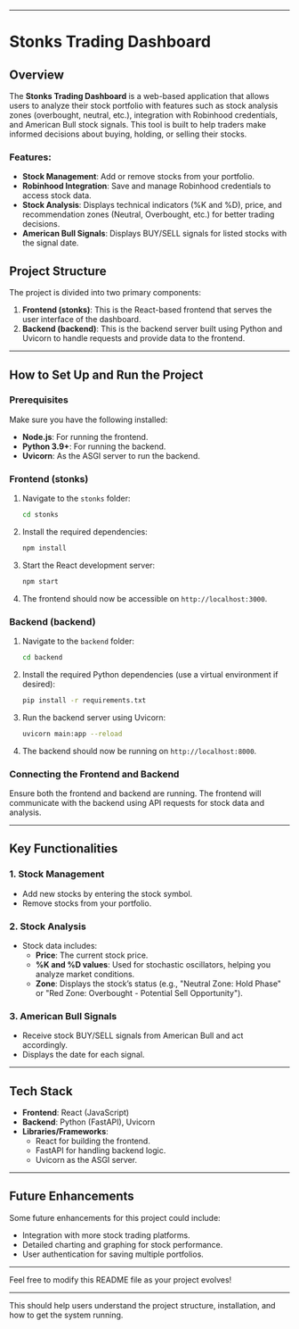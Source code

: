 
---

# Stonks Trading Dashboard

## Overview

The **Stonks Trading Dashboard** is a web-based application that allows users to analyze their stock portfolio with features such as stock analysis zones (overbought, neutral, etc.), integration with Robinhood credentials, and American Bull stock signals. This tool is built to help traders make informed decisions about buying, holding, or selling their stocks.

### Features:
- **Stock Management**: Add or remove stocks from your portfolio.
- **Robinhood Integration**: Save and manage Robinhood credentials to access stock data.
- **Stock Analysis**: Displays technical indicators (%K and %D), price, and recommendation zones (Neutral, Overbought, etc.) for better trading decisions.
- **American Bull Signals**: Displays BUY/SELL signals for listed stocks with the signal date.

## Project Structure

The project is divided into two primary components:

1. **Frontend (stonks)**: This is the React-based frontend that serves the user interface of the dashboard.
2. **Backend (backend)**: This is the backend server built using Python and Uvicorn to handle requests and provide data to the frontend.

---

## How to Set Up and Run the Project

### Prerequisites

Make sure you have the following installed:
- **Node.js**: For running the frontend.
- **Python 3.9+**: For running the backend.
- **Uvicorn**: As the ASGI server to run the backend.

### Frontend (stonks)

1. Navigate to the `stonks` folder:
   ```bash
   cd stonks
   ```

2. Install the required dependencies:
   ```bash
   npm install
   ```

3. Start the React development server:
   ```bash
   npm start
   ```

4. The frontend should now be accessible on `http://localhost:3000`.

### Backend (backend)

1. Navigate to the `backend` folder:
   ```bash
   cd backend
   ```

2. Install the required Python dependencies (use a virtual environment if desired):
   ```bash
   pip install -r requirements.txt
   ```

3. Run the backend server using Uvicorn:
   ```bash
   uvicorn main:app --reload
   ```

4. The backend should now be running on `http://localhost:8000`.

### Connecting the Frontend and Backend

Ensure both the frontend and backend are running. The frontend will communicate with the backend using API requests for stock data and analysis.

---

## Key Functionalities

### 1. Stock Management
- Add new stocks by entering the stock symbol.
- Remove stocks from your portfolio.

### 2. Stock Analysis
- Stock data includes:
  - **Price**: The current stock price.
  - **%K and %D values**: Used for stochastic oscillators, helping you analyze market conditions.
  - **Zone**: Displays the stock’s status (e.g., "Neutral Zone: Hold Phase" or "Red Zone: Overbought - Potential Sell Opportunity").
  
### 3. American Bull Signals
- Receive stock BUY/SELL signals from American Bull and act accordingly.
- Displays the date for each signal.

---

## Tech Stack

- **Frontend**: React (JavaScript)
- **Backend**: Python (FastAPI), Uvicorn
- **Libraries/Frameworks**: 
  - React for building the frontend.
  - FastAPI for handling backend logic.
  - Uvicorn as the ASGI server.

---

## Future Enhancements

Some future enhancements for this project could include:
- Integration with more stock trading platforms.
- Detailed charting and graphing for stock performance.
- User authentication for saving multiple portfolios.

---

Feel free to modify this README file as your project evolves!

--- 

This should help users understand the project structure, installation, and how to get the system running.
